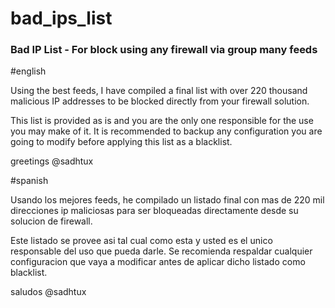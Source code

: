 # bad_ips_list
### Bad IP List - For block using any firewall via group many feeds

#english 

Using the best feeds, I have compiled a final list
with over 220 thousand malicious IP addresses to be blocked
directly from your firewall solution.

This list is provided as is and you
are the only one responsible for the use you may make of it.
It is recommended to backup any configuration you
are going to modify before applying this list as a
blacklist.

greetings
@sadhtux

#spanish

Usando los mejores feeds, he compilado un listado final
con mas de 220 mil direcciones ip maliciosas para ser
bloqueadas directamente desde su solucion de firewall.

Este listado se provee asi tal cual como esta y usted 
es el unico responsable del uso que pueda darle.
Se recomienda respaldar cualquier configuracion que
vaya a modificar antes de aplicar dicho listado como
blacklist.

saludos
@sadhtux


